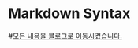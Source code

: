 # Markdown Syntax

#[모든 내용을 블로그로 이동시켰습니다.](https://wonheesoo.github.io/2018/01/15/Markdown-Syntax/)

